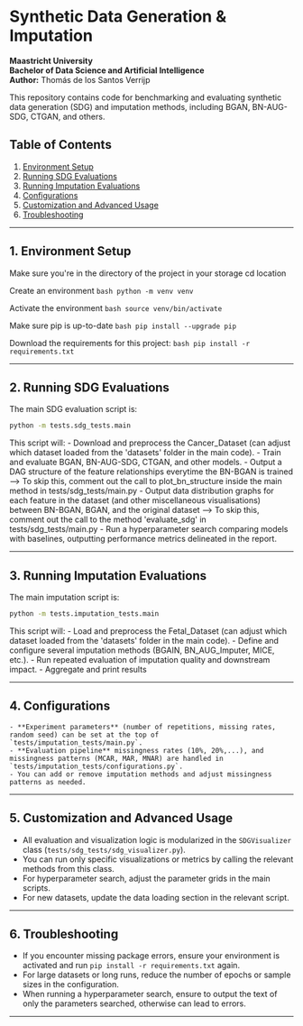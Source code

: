 # Synthetic Data Generation & Imputation  
**Maastricht University**  
**Bachelor of Data Science and Artificial Intelligence**  
**Author:** Thomás de los Santos Verrijp

This repository contains code for benchmarking and evaluating synthetic data generation (SDG) and imputation methods, including BGAN, BN-AUG-SDG, CTGAN, and others.

## Table of Contents
1. [Environment Setup](#environment-setup)  
2. [Running SDG Evaluations](#running-sdg-evaluations)  
3. [Running Imputation Evaluations](#running-imputation-evaluations)  
4. [Configurations](#configurations)  
5. [Customization and Advanced Usage](#customization-and-advanced-usage)  
6. [Troubleshooting](#troubleshooting)

---

## 1. Environment Setup

  Make sure you're in the directory of the project in your storage
    cd location
  
  Create an environment
    ```bash
    python -m venv venv
    ```
  
  Activate the environment
    ```bash
    source venv/bin/activate
    ```
  
  Make sure pip is up-to-date
    ```bash
    pip install --upgrade pip
    ```
  
  Download the requirements for this project:
    ```bash
    pip install -r requirements.txt
    ```

---
  
## 2. Running SDG Evaluations

  The main SDG evaluation script is:

  ```bash
  python -m tests.sdg_tests.main
  ```

  This script will:
    - Download and preprocess the Cancer_Dataset (can adjust which dataset loaded from the 'datasets' folder in the main code).
    - Train and evaluate BGAN, BN-AUG-SDG, CTGAN, and other models.
    - Output a DAG structure of the feature relationships everytime the BN-BGAN is trained
        --> To skip this, comment out the call to plot_bn_structure inside the main method in tests/sdg_tests/main.py
    - Output data distribution graphs for each feature in the dataset (and other miscellaneous visualisations) between BN-BGAN, BGAN, and the original dataset
        --> To skip this, comment out the call to the method 'evaluate_sdg' in tests/sdg_tests/main.py
    - Run a hyperparameter search comparing models with baselines, outputting performance metrics delineated in the report.

---

## 3. Running Imputation Evaluations

  The main imputation script is:

  ```bash
  python -m tests.imputation_tests.main
  ```

  This script will:
    - Load and preprocess the Fetal_Dataset (can adjust which dataset loaded from the 'datasets' folder in the main code).
    - Define and configure several imputation methods (BGAIN, BN_AUG_Imputer, MICE, etc.).
    - Run repeated evaluation of imputation quality and downstream impact.
    - Aggregate and print results

---
   
## 4. Configurations
    - **Experiment parameters** (number of repetitions, missing rates, random seed) can be set at the top of `tests/imputation_tests/main.py`.
    - **Evaluation pipeline** missingness rates (10%, 20%,...), and missingness patterns (MCAR, MAR, MNAR) are handled in `tests/imputation_tests/configurations.py`.
    - You can add or remove imputation methods and adjust missingness patterns as needed.

---
  
## 5. Customization and Advanced Usage
  - All evaluation and visualization logic is modularized in the `SDGVisualizer` class (`tests/sdg_tests/sdg_visualizer.py`).
  - You can run only specific visualizations or metrics by calling the relevant methods from this class.
  - For hyperparameter search, adjust the parameter grids in the main scripts.
  - For new datasets, update the data loading section in the relevant script.

---

## 6. Troubleshooting
  - If you encounter missing package errors, ensure your environment is activated and run `pip install -r requirements.txt` again.
  - For large datasets or long runs, reduce the number of epochs or sample sizes in the configuration.
  - When running a hyperparameter search, ensure to output the text of only the parameters searched, otherwise can lead to errors.

---





